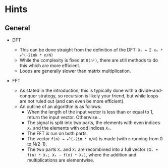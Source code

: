 # Hints

## General

- DFT
    - This can be done straight from the definition of the DFT: `Xₖ = Σ xₙ * ℯ^(-2iπk * n/N)`
    - While the complexity is fixed at `O(n²)`, there are still methods to do this which are more efficient.
    - Loops are generally slower than matrix multiplication.

- FFT
    - As stated in the introduction, this is typically done with a divide-and-conquer strategy, so recursion is likely your friend, but while loops are not ruled out (and can even be more efficient).
    - An outline of an algorithm is as follows:
        - When the length of the input vector is less than or equal to 1, return the input vector. Otherwise...
        - The signal is split into two parts, the elements with even indices `Xₑ` and the elements with odd indices `Xₒ`.
        - The FFT is run on both parts.
        - The vector `f(n) = ℯ^(-2iπ * n/N)` is made (with `n` running from 0 to N/2-1).
        - The two parts `Xₑ` and `Xₒ` are recombined into a full vector `[Xₑ + f(n) * Xₒ; Xₑ - f(n) * Xₒ]`, where the addition and multiplications are elementwise.